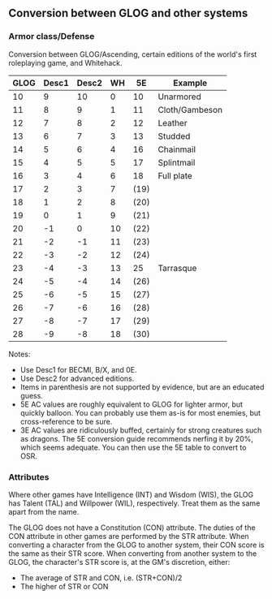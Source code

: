 ## Conversion between GLOG and other systems

### Armor class/Defense

Conversion between GLOG/Ascending, certain editions of the world's first
roleplaying game, and Whitehack.

 GLOG | Desc1 | Desc2 | WH |  5E  | Example
------|-------|-------|----|------|---------------
  10  |    9  |   10  | 0  |  10  | Unarmored
  11  |    8  |    9  | 1  |  11  | Cloth/Gambeson
  12  |    7  |    8  | 2  |  12  | Leather
  13  |    6  |    7  | 3  |  13  | Studded
  14  |    5  |    6  | 4  |  16  | Chainmail
  15  |    4  |    5  | 5  |  17  | Splintmail
  16  |    3  |    4  | 6  |  18  | Full plate
  17  |    2  |    3  | 7  | (19) |
  18  |    1  |    2  | 8  | (20) |
  19  |    0  |    1  | 9  | (21) |
  20  |   -1  |    0  | 10 | (22) |
  21  |   -2  |   -1  | 11 | (23) |
  22  |   -3  |   -2  | 12 | (24) |
  23  |   -4  |   -3  | 13 |  25  | Tarrasque
  24  |   -5  |   -4  | 14 | (26) |
  25  |   -6  |   -5  | 15 | (27) |
  26  |   -7  |   -6  | 16 | (28) |
  27  |   -8  |   -7  | 17 | (29) |
  28  |   -9  |   -8  | 18 | (30) |

Notes:

- Use Desc1 for BECMI, B/X, and 0E.
- Use Desc2 for advanced editions.
- Items in parenthesis are not supported by evidence, but are an educated guess.
- 5E AC values are roughly equivalent to GLOG for lighter armor, but quickly
  balloon. You can probably use them as-is for most enemies, but cross-reference
  to be sure.
- 3E AC values are ridiculously buffed, certainly for strong creatures such as
  dragons. The 5E conversion guide recommends nerfing it by 20%, which seems
  adequate. You can then use the 5E table to convert to OSR.

### Attributes

Where other games have Intelligence (INT) and Wisdom (WIS), the GLOG has Talent
(TAL) and Willpower (WIL), respectively.  Treat them as the same apart from the
name.

The GLOG does not have a Constitution (CON) attribute. The duties of the CON
attribute in other games are performed by the STR attribute. When converting a
character from the GLOG to another system, their CON score is the same as their
STR score. When converting from another system to the GLOG, the character's STR
score is, at the GM's discretion, either:

- The average of STR and CON, i.e. (STR+CON)/2
- The higher of STR or CON
